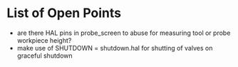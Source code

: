 # List of Open Points
* are there HAL pins in probe_screen to abuse for measuring tool or probe workpiece height?
* make use of SHUTDOWN = shutdown.hal  for shutting of valves on graceful shutdown
